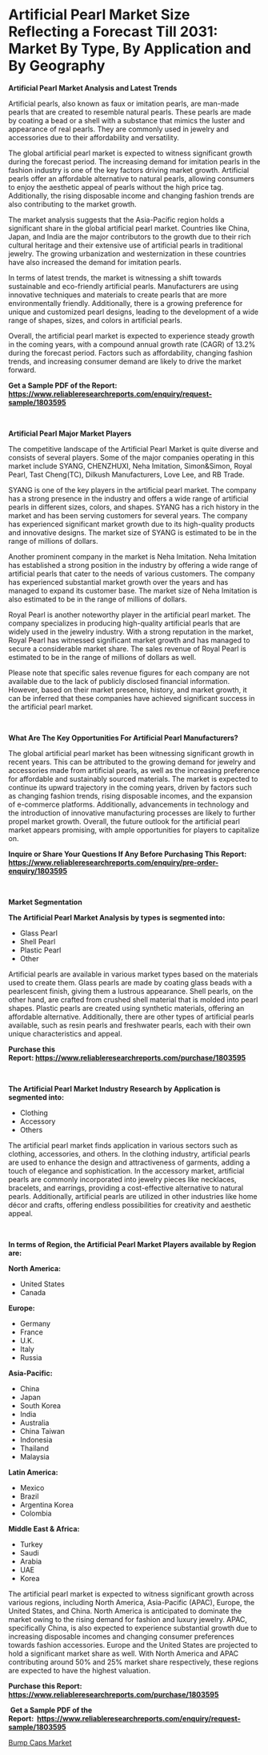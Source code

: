 <p><h1>Artificial Pearl Market Size Reflecting a Forecast Till 2031: Market By Type, By Application and By Geography</h1></p><p><strong>Artificial Pearl Market Analysis and Latest Trends</strong></p>
<p><p>Artificial pearls, also known as faux or imitation pearls, are man-made pearls that are created to resemble natural pearls. These pearls are made by coating a bead or a shell with a substance that mimics the luster and appearance of real pearls. They are commonly used in jewelry and accessories due to their affordability and versatility.</p><p>The global artificial pearl market is expected to witness significant growth during the forecast period. The increasing demand for imitation pearls in the fashion industry is one of the key factors driving market growth. Artificial pearls offer an affordable alternative to natural pearls, allowing consumers to enjoy the aesthetic appeal of pearls without the high price tag. Additionally, the rising disposable income and changing fashion trends are also contributing to the market growth.</p><p>The market analysis suggests that the Asia-Pacific region holds a significant share in the global artificial pearl market. Countries like China, Japan, and India are the major contributors to the growth due to their rich cultural heritage and their extensive use of artificial pearls in traditional jewelry. The growing urbanization and westernization in these countries have also increased the demand for imitation pearls.</p><p>In terms of latest trends, the market is witnessing a shift towards sustainable and eco-friendly artificial pearls. Manufacturers are using innovative techniques and materials to create pearls that are more environmentally friendly. Additionally, there is a growing preference for unique and customized pearl designs, leading to the development of a wide range of shapes, sizes, and colors in artificial pearls.</p><p>Overall, the artificial pearl market is expected to experience steady growth in the coming years, with a compound annual growth rate (CAGR) of 13.2% during the forecast period. Factors such as affordability, changing fashion trends, and increasing consumer demand are likely to drive the market forward.</p></p>
<p><strong>Get a Sample PDF of the Report:&nbsp; <a href="https://www.reliableresearchreports.com/enquiry/request-sample/1803595">https://www.reliableresearchreports.com/enquiry/request-sample/1803595</a></strong></p>
<p>&nbsp;</p>
<p><strong>Artificial Pearl Major Market Players</strong></p>
<p><p>The competitive landscape of the Artificial Pearl Market is quite diverse and consists of several players. Some of the major companies operating in this market include SYANG, CHENZHUXI, Neha Imitation, Simon&Simon, Royal Pearl, Tast Cheng(TC), Dilkush Manufacturers, Love Lee, and RB Trade.</p><p>SYANG is one of the key players in the artificial pearl market. The company has a strong presence in the industry and offers a wide range of artificial pearls in different sizes, colors, and shapes. SYANG has a rich history in the market and has been serving customers for several years. The company has experienced significant market growth due to its high-quality products and innovative designs. The market size of SYANG is estimated to be in the range of millions of dollars.</p><p>Another prominent company in the market is Neha Imitation. Neha Imitation has established a strong position in the industry by offering a wide range of artificial pearls that cater to the needs of various customers. The company has experienced substantial market growth over the years and has managed to expand its customer base. The market size of Neha Imitation is also estimated to be in the range of millions of dollars.</p><p>Royal Pearl is another noteworthy player in the artificial pearl market. The company specializes in producing high-quality artificial pearls that are widely used in the jewelry industry. With a strong reputation in the market, Royal Pearl has witnessed significant market growth and has managed to secure a considerable market share. The sales revenue of Royal Pearl is estimated to be in the range of millions of dollars as well.</p><p>Please note that specific sales revenue figures for each company are not available due to the lack of publicly disclosed financial information. However, based on their market presence, history, and market growth, it can be inferred that these companies have achieved significant success in the artificial pearl market.</p></p>
<p>&nbsp;</p>
<p><strong>What Are The Key Opportunities For Artificial Pearl Manufacturers?</strong></p>
<p><p>The global artificial pearl market has been witnessing significant growth in recent years. This can be attributed to the growing demand for jewelry and accessories made from artificial pearls, as well as the increasing preference for affordable and sustainably sourced materials. The market is expected to continue its upward trajectory in the coming years, driven by factors such as changing fashion trends, rising disposable incomes, and the expansion of e-commerce platforms. Additionally, advancements in technology and the introduction of innovative manufacturing processes are likely to further propel market growth. Overall, the future outlook for the artificial pearl market appears promising, with ample opportunities for players to capitalize on.</p></p>
<p><strong>Inquire or Share Your Questions If Any Before Purchasing This Report: <a href="https://www.reliableresearchreports.com/enquiry/pre-order-enquiry/1803595">https://www.reliableresearchreports.com/enquiry/pre-order-enquiry/1803595</a></strong></p>
<p>&nbsp;</p>
<p><strong>Market Segmentation</strong></p>
<p><strong>The Artificial Pearl Market Analysis by types is segmented into:</strong></p>
<p><ul><li>Glass Pearl</li><li>Shell Pearl</li><li>Plastic Pearl</li><li>Other</li></ul></p>
<p><p>Artificial pearls are available in various market types based on the materials used to create them. Glass pearls are made by coating glass beads with a pearlescent finish, giving them a lustrous appearance. Shell pearls, on the other hand, are crafted from crushed shell material that is molded into pearl shapes. Plastic pearls are created using synthetic materials, offering an affordable alternative. Additionally, there are other types of artificial pearls available, such as resin pearls and freshwater pearls, each with their own unique characteristics and appeal.</p></p>
<p><strong>Purchase this Report:&nbsp;<a href="https://www.reliableresearchreports.com/purchase/1803595">https://www.reliableresearchreports.com/purchase/1803595</a></strong></p>
<p>&nbsp;</p>
<p><strong>The Artificial Pearl Market Industry Research by Application is segmented into:</strong></p>
<p><ul><li>Clothing</li><li>Accessory</li><li>Others</li></ul></p>
<p><p>The artificial pearl market finds application in various sectors such as clothing, accessories, and others. In the clothing industry, artificial pearls are used to enhance the design and attractiveness of garments, adding a touch of elegance and sophistication. In the accessory market, artificial pearls are commonly incorporated into jewelry pieces like necklaces, bracelets, and earrings, providing a cost-effective alternative to natural pearls. Additionally, artificial pearls are utilized in other industries like home décor and crafts, offering endless possibilities for creativity and aesthetic appeal.</p></p>
<p>&nbsp;</p>
<p><strong>In terms of Region, the Artificial Pearl Market Players available by Region are:</strong></p>
<p>
    <p> <strong> North America: </strong>
        <ul>
            <li>United States</li>
            <li>Canada</li>
        </ul>
        </p> 
    <p> <strong> Europe: </strong>
        <ul>
            <li>Germany</li>
            <li>France</li>
            <li>U.K.</li>
            <li>Italy</li>
            <li>Russia</li>
        </ul>
        </p> 
    <p> <strong> Asia-Pacific: </strong>
        <ul>
            <li>China</li>
            <li>Japan</li>
            <li>South Korea</li>
            <li>India</li>
            <li>Australia</li>
            <li>China Taiwan</li>
            <li>Indonesia</li>
            <li>Thailand</li>
            <li>Malaysia</li>
        </ul>
        </p> 
    <p> <strong> Latin America: </strong>
        <ul>
            <li>Mexico</li>
            <li>Brazil</li>
            <li>Argentina Korea</li>
            <li>Colombia</li>
        </ul>
        </p> 
    <p> <strong> Middle East & Africa: </strong>
        <ul>
            <li>Turkey</li>
            <li>Saudi</li>
            <li>Arabia</li>
            <li>UAE</li>
            <li>Korea</li>
        </ul>
    </p>
    </p>
<p><p>The artificial pearl market is expected to witness significant growth across various regions, including North America, Asia-Pacific (APAC), Europe, the United States, and China. North America is anticipated to dominate the market owing to the rising demand for fashion and luxury jewelry. APAC, specifically China, is also expected to experience substantial growth due to increasing disposable incomes and changing consumer preferences towards fashion accessories. Europe and the United States are projected to hold a significant market share as well. With North America and APAC contributing around 50% and 25% market share respectively, these regions are expected to have the highest valuation.</p></p>
<p><strong>Purchase this Report: <a href="https://www.reliableresearchreports.com/purchase/1803595">https://www.reliableresearchreports.com/purchase/1803595</a></strong></p>
<p>&nbsp;<strong>Get a Sample PDF of the Report:&nbsp;&nbsp;<a href="https://www.reliableresearchreports.com/enquiry/request-sample/1803595">https://www.reliableresearchreports.com/enquiry/request-sample/1803595</a></strong></p>
<p><strong></strong></p>
<p><p><a href="https://github.com/JameTravis/Market-Research-Report-List-3/blob/main/bump-caps-market.md">Bump Caps Market</a></p></p>